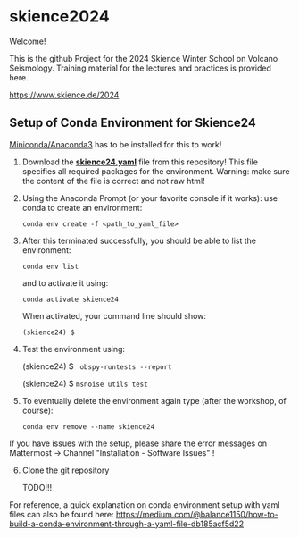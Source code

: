 # skience2024

Welcome!

This is the github Project for the 2024 Skience Winter School on Volcano Seismology. Training material for the lectures and practices is provided here.

https://www.skience.de/2024


## Setup of Conda Environment for Skience24

[Miniconda/Anaconda3](https://docs.conda.io/en/latest/miniconda.html) has to be installed for this to work!

1) Download the [__skience24.yaml__](https://raw.githubusercontent.com/heinerigel/skience2024/main/skience24.yaml) file from this repository! This file specifies all required packages for the environment. Warning: make sure the content of the file is correct and not raw html!

2) Using the Anaconda Prompt (or your favorite console if it works): use conda to create an environment: 
  
   ` conda env create -f <path_to_yaml_file> `

3) After this terminated successfully, you should be able to list the environment: 
   
   ` conda env list `
   
   and to activate it using: 
   
   ` conda activate skience24 `

   When activated, your command line should show:
   
   ` (skience24) $ `  
   
4) Test the environment using: 
   
   (skience24) $ ` obspy-runtests --report`
   
   (skience24) $ ` msnoise utils test `
   
5) To eventually delete the environment again type (after the workshop, of course):

    ` conda env remove --name skience24 `

If you have issues with the setup, please share the error messages on Mattermost -> Channel "Installation - Software Issues" !

6) Clone the git repository
   
    TODO!!!


For reference, a quick explanation on conda environment setup with yaml files can also be found here: 
https://medium.com/@balance1150/how-to-build-a-conda-environment-through-a-yaml-file-db185acf5d22
